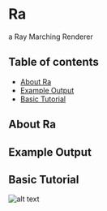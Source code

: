 # Ra
a Ray Marching Renderer

## Table of contents
* [About Ra](#About-Ra)
* [Example Output](#Example-Output)
* [Basic Tutorial](#Basic-Tutorial)


## About Ra

## Example Output

## Basic Tutorial
![alt text](https://imgur.com/ODeeMJh.png)
